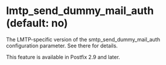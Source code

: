 # lmtp_send_dummy_mail_auth (default: no)
 The LMTP-specific version of the smtp\_send\_dummy\_mail\_auth
configuration parameter. See there for details. 


 This feature is available in Postfix 2.9 and later. 


